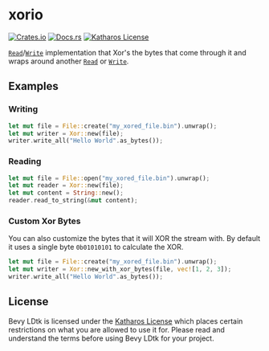 # xorio

[![Crates.io](https://img.shields.io/crates/v/xorio.svg)](https://crates.io/crates/xorio)
[![Docs.rs](https://docs.rs/xorio/badge.svg)](https://docs.rs/xorio)
[![Katharos License](https://img.shields.io/badge/License-Katharos-blue)](https://github.com/katharostech/katharos-license)

[`Read`]/[`Write`] implementation that Xor's the bytes that come through it and wraps around
another [`Read`] or [`Write`].

## Examples

### Writing

```rust
let mut file = File::create("my_xored_file.bin").unwrap();
let mut writer = Xor::new(file);
writer.write_all("Hello World".as_bytes());
```

### Reading

```rust
let mut file = File::open("my_xored_file.bin").unwrap();
let mut reader = Xor::new(file);
let mut content = String::new();
reader.read_to_string(&mut content);
```

### Custom Xor Bytes

You can also customize the bytes that it will XOR the stream with. By default it uses a single
byte `0b01010101` to calculate the XOR.

```rust
let mut file = File::create("my_xored_file.bin").unwrap();
let mut writer = Xor::new_with_xor_bytes(file, vec![1, 2, 3]);
writer.write_all("Hello World".as_bytes());
```

## License

Bevy LDtk is licensed under the [Katharos License][k_license] which places certain restrictions
on what you are allowed to use it for. Please read and understand the terms before using Bevy
LDtk for your project.

[k_license]: https://github.com/katharostech/katharos-license

[`Read`]: https://doc.rust-lang.org/stable/std/io/trait.Read.html
[`Write`]: https://doc.rust-lang.org/stable/std/io/trait.Write.html
